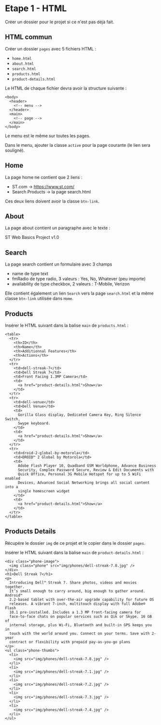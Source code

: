 # Etape 1 - HTML

Créer un dossier pour le projet si ce n'est pas déjà fait.

## HTML commun

Créer un dossier `pages` avec 5 fichiers HTML :

* `home.html`
* `about.html`
* `search.html`
* `products.html`
* `product-details.html`

Le HTML de chaque fichier devra avoir la structure suivante :

```
<body>
  <header>
    <!-- menu -->
  </header>
  <main>
    <!-- page -->
  </main>
</body>
```

Le menu est le même sur toutes les pages.

Dans le menu, ajouter la classe `active` pour la page courante (le lien sera souligné).

## Home

La page home ne contient que 2 liens :
* ST.com -> https://www.st.com/
* Search Products -> la page search.html

Ces deux liens doivent avoir la classe `btn-link`.

## About

La page about contient un paragraphe avec le texte :

ST Web Basics Project v1.0

## Search

La page search contient un formulaire avec 3 champs

* name de type text
* fmRadio de type radio, 3 valeurs : Yes, No, Whatever (peu importe)
* availability de type checkbox, 2 valeurs : T-Mobile, Verizon

Elle contient également un lien `Search` vers la page `search.html` et la même classe `btn-link` utilisée dans `Home`.

## Products

Insérer le HTML suivant dans la balise `main` de `products.html` :

```
<table>
  <tr>
    <th>ID</th>
    <th>Name</th>
    <th>Additionnal Features</th>
    <th>Actions</th>
  </tr>
  <tr>
    <td>dell-streak-7</td>
    <td>Dell Streak 7</td>
    <td>Front Facing 1.3MP Camera</td>
    <td>
      <a href="product-details.html">Show</a>
    </td>
  </tr>
  <tr>
    <td>dell-venue</td>
    <td>Dell Venue</td>
    <td>
      Gorilla Glass display, Dedicated Camera Key, Ring Silence Switch,
      Swype keyboard.
    </td>
    <td>
      <a href="product-details.html">Show</a>
    </td>
  </tr>
  <tr>
    <td>droid-2-global-by-motorola</td>
    <td>DROID™ 2 Global by Motorola</td>
    <td>
      Adobe Flash Player 10, Quadband GSM Worldphone, Advance Business
      Security, Complex Password Secure, Review & Edit Documents with
      Quick Office, Personal 3G Mobile Hotspot for up to 5 WiFi enabled
      Devices, Advanced Social Networking brings all social content into a
      single homescreen widget
    </td>
    <td>
      <a href="product-details.html">Show</a>
    </td>
  </tr>
</table>
```

## Products Details

Récupére le dossier `img` de ce projet et le copier dans le dossier `pages`.

Insérer le HTML suivant dans la balise `main` de `product-details.html` :

```
<div class="phone-image">
  <img class="phone" src="img/phones/dell-streak-7.0.jpg" />
</div>
<h1>Dell Streak 7</h1>
<p>
  Introducing Dell™ Streak 7. Share photos, videos and movies together.
  It’s small enough to carry around, big enough to gather around. Android™
  2.2-based tablet with over-the-air upgrade capability for future OS
  releases. A vibrant 7-inch, multitouch display with full Adobe® Flash
  10.1 pre-installed. Includes a 1.3 MP front-facing camera for
  face-to-face chats on popular services such as Qik or Skype. 16 GB of
  internal storage, plus Wi-Fi, Bluetooth and built-in GPS keeps you in
  touch with the world around you. Connect on your terms. Save with 2-year
  contract or flexibility with prepaid pay-as-you-go plans
</p>
<ul class="phone-thumbs">
  <li>
    <img src="img/phones/dell-streak-7.0.jpg" />
  </li>
  <li>
    <img src="img/phones/dell-streak-7.1.jpg" />
  </li>
  <li>
    <img src="img/phones/dell-streak-7.2.jpg" />
  </li>
  <li>
    <img src="img/phones/dell-streak-7.3.jpg" />
  </li>
  <li>
    <img src="img/phones/dell-streak-7.4.jpg" />
  </li>
</ul>
```
